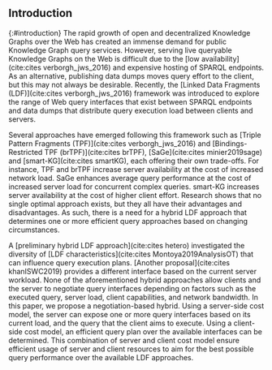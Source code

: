## Introduction
{:#introduction}
The rapid growth of open and decentralized Knowledge Graphs over the Web has created an immense demand for public Knowledge Graph query services.
However, serving live queryable Knowledge Graphs on the Web is difficult
due to the [low availability](cite:cites verborgh_jws_2016)
and expensive hosting of SPARQL endpoints.
As an alternative, publishing data dumps moves query effort to the client, but this may not always be desirable.
Recently, the [Linked Data Fragments (LDF)](cite:cites verborgh_jws_2016) framework was introduced
to explore the range of Web query interfaces that exist between SPARQL endpoints and data dumps that distribute query execution load between clients and servers.

Several approaches have emerged following this framework such as [Triple Pattern Fragments (TPF)](cite:cites verborgh_jws_2016) and [Bindings-Restricted TPF (brTPF)](cite:cites brTPF), [SaGe](cite:cites minier2019sage) and [smart-KG](cite:cites smartKG), each offering their own trade-offs. For instance, TPF and brTPF increase server availability at the cost of increased network load. SaGe enhances average query performance at the cost of increased server load for concurrent complex queries. smart-KG increases server availability at the cost of higher client effort. Research shows that no single optimal approach exists,
but they all have their advantages and disadvantages. As such, there is a need for a hybrid LDF approach that determines one or more efficient query approaches based on changing circumstances.

A [preliminary hybrid LDF approach](cite:cites hetero) investigated the diversity of [LDF characteristics](cite:cites Montoya2019AnalysisOT) that can influence query execution plans.
[Another proposal](cite:cites khanISWC2019) provides a different interface based on the current server workload.
None of the aforementioned hybrid approaches allow clients and the server to negotiate query interfaces depending on factors such as the executed query, server load, client capabilities, and network bandwidth. In this paper, we propose a negotiation-based hybrid. Using a server-side cost model, the server can expose one or more query interfaces based on its current load, and the query that the client aims to execute. Using a client-side cost model, an efficient query plan over the available interfaces can be determined.
This combination of server and client cost model ensure efficient usage of server and client resources
to aim for the best possible query performance over the available LDF approaches.
